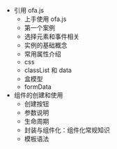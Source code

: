- 引用 ofa.js
  - 上手使用 ofa.js
  - 第一个案例
  - 选择元素和事件相关
  - 实例的基础概念
  - 常用属性介绍
  - css
  - classList 和 data
  - 盒模型
  - formData
- 组件的创建和使用
  - 创建按钮
  - 参数说明
  - 生命周期
  - 封装与组件化：组件化常规知识
  - 模板语法